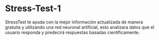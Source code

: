 # Stress-Test-1
StressTest te ayuda con la mejor información actualizada de manera gratuita y utilizando una red neuronal artificial, esto analizara datos que el usuario responda y predecirá respuestas basadas científicamente.
